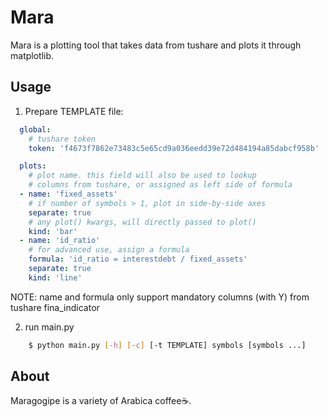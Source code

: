 # Mara

Mara is a plotting tool that takes data from tushare and plots it through matplotlib.

## Usage

1. Prepare TEMPLATE file:

```yaml
  global:
    # tushare token
    token: 'f4673f7862e73483c5e65cd9a036eedd39e72d484194a85dabcf958b'

  plots:
    # plot name. this field will also be used to lookup
    # columns from tushare, or assigned as left side of formula
  - name: 'fixed_assets'
    # if number of symbols > 1, plot in side-by-side axes
    separate: true
    # any plot() kwargs, will directly passed to plot()
    kind: 'bar'
  - name: 'id_ratio'
    # for advanced use, assign a formula
    formula: 'id_ratio = interestdebt / fixed_assets'
    separate: true
    kind: 'line'
```

NOTE: name and formula only support mandatory columns (with Y) from tushare fina_indicator 

2. run main.py

```bash
	$ python main.py [-h] [-c] [-t TEMPLATE] symbols [symbols ...]
```

## About

Maragogipe is a variety of Arabica coffee☕. 